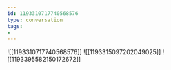 ```yaml
---
id: 1193310717740568576
type: conversation
tags:
- 
---
```

![[1193310717740568576]]
![[1193315097202049025]]
![[1193395582150172672]]


